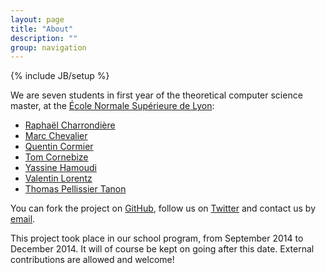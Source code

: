 ```yaml
---
layout: page
title: "About"
description: ""
group: navigation
---
```

{% include JB/setup %}

We are seven students in first year of the theoretical computer science master, 
at the [École Normale Supérieure de Lyon](http://www.ens-lyon.fr/DI/?lang=en):

* [Raphaël Charrondière](https://github.com/rcharron)
* [Marc Chevalier](https://github.com/s-i-newton)
* [Quentin Cormier](https://github.com/robocop)
* [Tom Cornebize](http://perso.ens-lyon.fr/tom.cornebize/)
* [Yassine Hamoudi](http://perso.ens-lyon.fr/yassine.hamoudi/)
* [Valentin Lorentz](https://github.com/ProgVal)
* [Thomas Pellissier Tanon](https://github.com/Tpt)

You can fork the project on [GitHub](https://github.com/ProjetPP/), follow us on [Twitter](https://twitter.com/ProjetPP) and contact us by <a href="mailto:askplatyp.us">email</a>.

This project took place in our school program, from September 2014 to December 2014.
It will of course be kept on going after this date.
External contributions are allowed and welcome!
